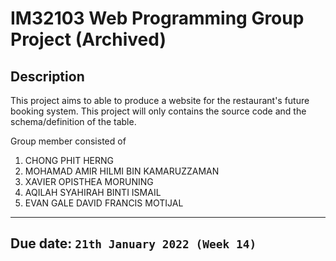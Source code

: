 # IM32103 Web Programming Group Project (Archived)

## Description

  This project aims to able to produce a website for the restaurant's future booking system.
This project will only contains the source code and the schema/definition of the table.

Group member consisted of

1. CHONG PHIT HERNG
2. MOHAMAD AMIR HILMI BIN KAMARUZZAMAN
3. XAVIER OPISTHEA MORUNING
4. AQILAH SYAHIRAH BINTI ISMAIL
5. EVAN GALE DAVID FRANCIS MOTIJAL

---

## Due date: ```21th January 2022 (Week 14)```
